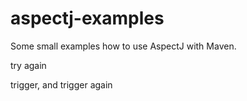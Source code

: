 aspectj-examples
================

Some small examples how to use AspectJ with Maven.

try again

trigger, and trigger again
